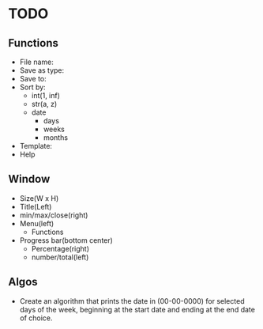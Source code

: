 # TODO

## Functions
* File name:
* Save as type:
* Save to:
* Sort by:
    * int(1, inf)
    * str(a, z)
    * date
        * days
        * weeks
        * months
* Template:
* Help

## Window
* Size(W x H)
* Title(Left)
* min/max/close(right)
* Menu(left)
    * Functions
* Progress bar(bottom center)
    * Percentage(right)
    * number/total(left)

## Algos
* Create an algorithm that prints the date in (00-00-0000) for selected days
of the week, beginning at the start date and ending at the end date of choice.
